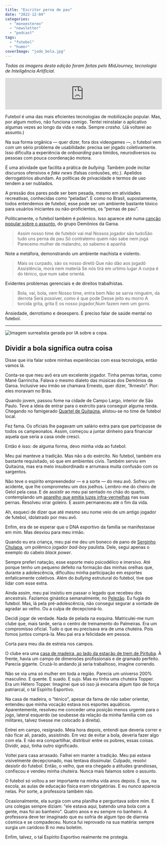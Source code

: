 ```yaml
---
title: "Escritor perna de pau"
date: "2022-12-04"
categories: 
  - "monoestereo"
  - "newsletter"
  - "podcast"
tags: 
  - "futebol"
  - "humor"
coverImage: "jodo_bola.jpg"
---
```


_Todas as imagens desta edição foram feitas pelo MidJourney, tecnologia de Inteligência Artificial._

<iframe src="https://anchor.fm/monoestereo/embed/episodes/Escritor-perna-de-pau-e1rltr4" height="102px" width="100%" frameborder="0" scrolling="no"></iframe>

Futebol é uma das mais eficientes tecnologias de mobilização popular. Mas, por algum motivo, não funciona comigo. Tentei reinstalar o aplicativo algumas vezes ao longo da vida e nada. Sempre _crasha_. (Já voltarei ao assunto.)

Na sua forma orgânica — quer dizer, fora dos videogames —, o futebol vem com um sério problema de usabilidade: precisa ser jogado coletivamente. Isso dificulta a experiência de _onboarding_ para tímidos, neurodiversos ou pessoas com pouca coordenação motora.

É uma atividade que facilita a prática de _bullying._ Também pode incitar discursos ofensivos e _fake news_ (falsas contusões, etc.). Apelidos derrogatórios abundam. As políticas de privacidade e termos de uso tendem a ser nublados.

A pressão dos pares pode ser bem pesada, mesmo em atividades recreativas, conhecidas como “peladas”. E como no Brasil, supostamente, todos entendemos de futebol, esse pode ser um ambiente bastante tóxico para usuários iniciantes ou não-proficientes, os “pernas de pau”.

Politicamente, o futebol também é polêmico. Isso aparece até numa [canção popular sobre o assunto](https://www.youtube.com/watch?v=QE48P6VK_6s), do grupo Demônios da Garoa.

> Assim nosso time de futebór vai mal Nossos jogador são tudoSão tudo uns perna de pau Só contratemo quem não sabe nem jogá Parecemo mulher de malandro, só sabemo é apanhá

Note a metáfora, demonstrando um ambiente machista e violento.

> Mais os curpado, são os nosso diretô Que não dão aos jogadô Assistência, morá nem materiá Se nós tirá em urtimo lugar A curpa é do ténico, que num sabe orientá.

Evidentes problemas gerenciais e de direitos trabalhistas.

> Bola, vai, bola, vem Nosso time, entra bem Não se sarva ninguém, da derrota Será possíver, como é que pode Desse jeito eu morro A torcida grita, grita E os nosso jogador,Num fazem nem um gorro.

Ansiedade, derrotismo e desespero. É preciso falar de saúde mental no futebol.

* * *

![Imagem surrealista gerada por IA sobre a copa.](https://eduf.me/wp-content/uploads/2022/12/jodo_cup.webp)

## Dividir a bola significa outra coisa

Disse que iria falar sobre minhas experiências com essa tecnologia, então vamos lá.

Conta-se que meu avô era um excelente jogador. Tinha pernas tortas, como Mané Garrincha. Falava o mesmo dialeto das músicas dos Demônios da Garoa. Inclusive seu irmão se chamava Ernesto, quer dizer, “Arnesto”. Pior: eles moravam no Brás.

Quando jovem, passou fome na cidade de Campo Largo, interior de São Paulo. Teve a ideia de entrar para o exército para conseguir alguma renda. Chegando no famigerado [Quartel de Quitaúna](http://memorialdaresistenciasp.org.br/lugares/quartel-de-quitauna/), alistou-se no time de futebol local.

Fez fama. Os oficiais lhe pagavam um salário extra para que participasse de todos os campeonatos. Assim, começou a juntar dinheiro para financiar aquela que seria a casa onde cresci.

Então é isso: de alguma forma, devo minha vida ao futebol.

Meu pai manteve a tradição. Mas não a do exército. No futebol, também era bastante requisitado, só que em ambientes civis. Também serviu em Quitaúna, mas era meio insubordinado e arrumava muita confusão com os sargentos.

Não teve o espírito empreendedor — e a sorte — do meu avô. Sofreu um acidente, que lhe comprometeu um dos joelhos. Lembro-me do cheiro de Gelol pela casa. E de assistir ao meu pai sentado no chão do quarto, contemplando um [aparelho que emitia luzes infra-vermelhas](http://a2.vnda.com.br/600x600/ortoponto/2015/07/27/infra-infravermelho-portatil-cirurgica-brasil-4042.jpg?1456840335.4932) nas suas pernas. Resolveu virar goleiro. E assim permaneceu até o fim da vida.

Ah, esqueci de dizer que até mesmo seu nome veio de um antigo jogador de futebol, idolatrado por meu avô.

Enfim, era de se esperar que o DNA esportivo da família se manifestasse em mim. Mas desviou para meu irmão.

Quando eu era criança, meu pai me deu um boneco de pano de [Serginho Chulapa](https://pt.wikipedia.org/wiki/Serginho_Chulapa), um polêmico jogador _bad-boy_ paulista. Dele, segui apenas o exemplo do cabelo _black power_.

Sempre preferi natação, esse esporte meio psicodélico e imersivo. Até porque tenho um pequeno defeito na formação das minhas orelhas que, durante a adolescência, dificultou minha participação em esportes enfaticamente coletivos. Além do _bullying_ estrutural do futebol, tive que lidar com esse extra.

Ainda assim, meu pai insistiu em passar o legado que recebeu dos ancestrais. Fazíamos ginástica semanalmente, no [Pelezão](https://www.capital.sp.gov.br/noticia/ferias-clube-pelezao-e-opcao-de-lazer-na-lapa). Eu fugia do futebol. Mas, lá pela pré-adolescência, não consegui segurar a vontade de agradar ao velho. Ou a culpa de decepcioná-lo.

Decidi jogar de verdade. Nada de pelada na esquina. Matriculei-me num clube que, mais tarde, seria o centro de treinamento do Palmeiras. Era um compromisso oficial. Tudo o que eu precisava era de uma chuteira. Pois fomos juntos comprá-la. Meu pai era a felicidade em pessoa.

Corta para meu dia de estreia nos campos.

O clube era uma [casa de madeira, ao lado da estação de trem de Pirituba](https://www.pirituba.net/campodosengenheiros/). À frente, havia um campo de dimensões profissionais e de gramado perfeito. Parecia gigante. Cruzá-lo andando já seria trabalhoso, imagine correndo.

Não se via uma só mulher em toda a região. Parecia um universo 200% masculino. E quente. E suado. E sujo. Mas eu tinha uma chuteira Topper. Era um Hétero Topper. Imaginei que só isso já evocaria algum tipo de força patriarcal, o tal Espírito Esportivo.

Na casa de madeira, o "ténico", apesar da fama de não saber orientar, entendeu que minha vocação estava nos esportes aquáticos. Aparentemente, resolveu me conceder uma posição menos urgente para o jogo, lateral esquerdo (se soubesse da relação da minha família com os militares, talvez tivesse me colocado à direita).

Entrei em campo, resignado. Meia hora depois, entendi que deveria correr e não ficar ali, parado, assistindo. Em vez de evitar a bola, deveria fazer algo com ela. E não era compartilhar, distribuir entre os pobres, essas coisas. Dividir, aqui, tinha outro significado.

Voltei para casa arrasado. Falhei em manter a tradição. Meu pai estava visivelmente decepcionado, mas tentava dissimular. Culpado, resolvi desistir do futebol. Então, o velho, que era chegado a atitudes grandiosas, confiscou e vendeu minha chuteira. Nunca mais falamos sobre o assunto.

O futebol só voltou a ser importante na minha vida anos depois. É que, na escola, as aulas de educação física eram obrigatórias. E eu _nunca_ aparecia nelas. Por sorte, a professora também não.

Ocasionalmente, ela surgia com uma planilha e perguntava sobre mim. E uns colegas sempre diziam: "ele estava aqui, batendo uma bola com a gente, mas foi ao banheiro". Quatro anos e eu sempre no banheiro. A professora deve ter imaginado que eu sofria de algum tipo de diarreia cósmica e se compadeceu. Nunca fui reprovado na sua matéria: sempre surgia um caridoso B no meu boletim.

Enfim, talvez, o tal Espírito Esportivo realmente me protegia.
